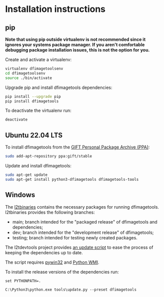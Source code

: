 # Installation instructions

## pip

**Note that using pip outside virtualenv is not recommended since it ignores
your systems package manager. If you aren't comfortable debugging package
installation issues, this is not the option for you.**

Create and activate a virtualenv:

```bash
virtualenv dfimagetoolsenv
cd dfimagetoolsenv
source ./bin/activate
```

Upgrade pip and install dfimagetools dependencies:

```bash
pip install --upgrade pip
pip install dfimagetools
```

To deactivate the virtualenv run:

```bash
deactivate
```

## Ubuntu 22.04 LTS

To install dfimagetools from the [GIFT Personal Package Archive (PPA)](https://launchpad.net/~gift):

```bash
sudo add-apt-repository ppa:gift/stable
```

Update and install dfimagetools:

```bash
sudo apt-get update
sudo apt-get install python3-dfimagetools dfimagetools-tools
```

## Windows

The [l2tbinaries](https://github.com/log2timeline/l2tbinaries) contains the
necessary packages for running dfimagetools. l2tbinaries provides the following
branches:

* main; branch intended for the "packaged release" of dfimagetools and dependencies;
* dev; branch intended for the "development release" of dfimagetools;
* testing; branch intended for testing newly created packages.

The l2tdevtools project provides [an update script](https://github.com/log2timeline/l2tdevtools/wiki/Update-script)
to ease the process of keeping the dependencies up to date.

The script requires [pywin32](https://github.com/mhammond/pywin32/releases) and
[Python WMI](https://pypi.org/project/WMI).

To install the release versions of the dependencies run:

```
set PYTHONPATH=.

C:\Python3\python.exe tools\update.py --preset dfimagetools
```
